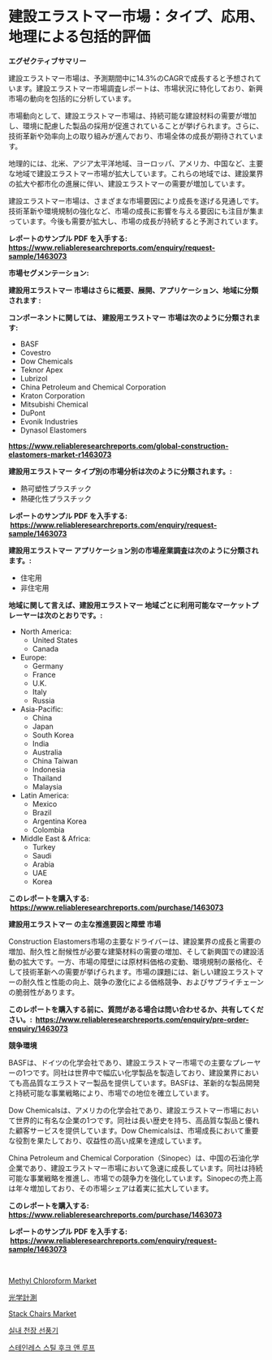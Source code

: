 <p><h1>建設エラストマー市場：タイプ、応用、地理による包括的評価</h1></p><p><strong>エグゼクティブサマリー</strong></p>
<p><p>建設エラストマー市場は、予測期間中に14.3%のCAGRで成長すると予想されています。建設エラストマー市場調査レポートは、市場状況に特化しており、新興市場の動向を包括的に分析しています。</p><p>市場動向として、建設エラストマー市場は、持続可能な建設材料の需要が増加し、環境に配慮した製品の採用が促進されていることが挙げられます。さらに、技術革新や効率向上の取り組みが進んでおり、市場全体の成長が期待されています。</p><p>地理的には、北米、アジア太平洋地域、ヨーロッパ、アメリカ、中国など、主要な地域で建設エラストマー市場が拡大しています。これらの地域では、建設業界の拡大や都市化の進展に伴い、建設エラストマーの需要が増加しています。</p><p>建設エラストマー市場は、さまざまな市場要因により成長を遂げる見通しです。技術革新や環境規制の強化など、市場の成長に影響を与える要因にも注目が集まっています。今後も需要が拡大し、市場の成長が持続すると予測されています。</p></p>
<p><strong>レポートのサンプル PDF を入手する: <a href="https://www.reliableresearchreports.com/enquiry/request-sample/1463073">https://www.reliableresearchreports.com/enquiry/request-sample/1463073</a></strong></p>
<p><strong>市場セグメンテーション:</strong></p>
<p><strong> 建設用エラストマー 市場はさらに概要、展開、アプリケーション、地域に分類されます :</strong></p>
<p><strong>コンポーネントに関しては、 建設用エラストマー 市場は次のように分類されます: &nbsp;</strong></p>
<p><ul><li>BASF</li><li>Covestro</li><li>Dow Chemicals</li><li>Teknor Apex</li><li>Lubrizol</li><li>China Petroleum and Chemical Corporation</li><li>Kraton Corporation</li><li>Mitsubishi Chemical</li><li>DuPont</li><li>Evonik Industries</li><li>Dynasol Elastomers</li></ul></p>
<p><strong><a href="https://www.reliableresearchreports.com/global-construction-elastomers-market-r1463073">https://www.reliableresearchreports.com/global-construction-elastomers-market-r1463073</a></strong></p>
<p><strong> 建設用エラストマー タイプ別の市場分析は次のように分類されます。:</strong></p>
<p><ul><li>熱可塑性プラスチック</li><li>熱硬化性プラスチック</li></ul></p>
<p><strong>レポートのサンプル PDF を入手する: &nbsp;<a href="https://www.reliableresearchreports.com/enquiry/request-sample/1463073">https://www.reliableresearchreports.com/enquiry/request-sample/1463073</a></strong></p>
<p><strong> 建設用エラストマー アプリケーション別の市場産業調査は次のように分類されます。:</strong></p>
<p><ul><li>住宅用</li><li>非住宅用</li></ul></p>
<p><strong>地域に関して言えば、建設用エラストマー 地域ごとに利用可能なマーケットプレーヤーは次のとおりです。:</strong></p>
<p><ul>
    <li>
        North America:
        <ul>
            <li>United States</li>
            <li>Canada</li>
        </ul>
    </li>
    <li>
        Europe:
        <ul>
            <li>Germany</li>
            <li>France</li>
            <li>U.K.</li>
            <li>Italy</li>
            <li>Russia</li>
        </ul>
    </li>
    <li>
        Asia-Pacific:
        <ul>
            <li>China</li>
            <li>Japan</li>
            <li>South Korea</li>
            <li>India</li>
            <li>Australia</li>
            <li>China Taiwan</li>
            <li>Indonesia</li>
            <li>Thailand</li>
            <li>Malaysia</li>
        </ul>
    </li>
    <li>
        Latin America:
        <ul>
            <li>Mexico</li>
            <li>Brazil</li>
            <li>Argentina Korea</li>
            <li>Colombia</li>
        </ul>
    </li>
    <li>
        Middle East & Africa:
        <ul>
            <li>Turkey</li>
            <li>Saudi</li>
            <li>Arabia</li>
            <li>UAE</li>
            <li>Korea</li>
        </ul>
    </li>
    </ul></p>
<p><strong>このレポートを購入する: &nbsp;<a href="https://www.reliableresearchreports.com/purchase/1463073">https://www.reliableresearchreports.com/purchase/1463073</a></strong></p>
<p><strong>建設用エラストマー の主な推進要因と障壁 市場</strong></p>
<p><p>Construction Elastomers市場の主要なドライバーは、建設業界の成長と需要の増加、耐久性と耐候性が必要な建築材料の需要の増加、そして新興国での建設活動の拡大です。一方、市場の障壁には原材料価格の変動、環境規制の厳格化、そして技術革新への需要が挙げられます。市場の課題には、新しい建設エラストマーの耐久性と性能の向上、競争の激化による価格競争、およびサプライチェーンの脆弱性があります。</p></p>
<p><strong>このレポートを購入する前に、質問がある場合は問い合わせるか、共有してください。:&nbsp; <a href="https://www.reliableresearchreports.com/enquiry/pre-order-enquiry/1463073">https://www.reliableresearchreports.com/enquiry/pre-order-enquiry/1463073</a></strong></p>
<p><strong>競争環境</strong></p>
<p><p>BASFは、ドイツの化学会社であり、建設エラストマー市場での主要なプレーヤーの1つです。同社は世界中で幅広い化学製品を製造しており、建設業界においても高品質なエラストマー製品を提供しています。BASFは、革新的な製品開発と持続可能な事業戦略により、市場での地位を確立しています。</p><p>Dow Chemicalsは、アメリカの化学会社であり、建設エラストマー市場において世界的に有名な企業の1つです。同社は長い歴史を持ち、高品質な製品と優れた顧客サービスを提供しています。Dow Chemicalsは、市場成長において重要な役割を果たしており、収益性の高い成果を達成しています。</p><p>China Petroleum and Chemical Corporation（Sinopec）は、中国の石油化学企業であり、建設エラストマー市場において急速に成長しています。同社は持続可能な事業戦略を推進し、市場での競争力を強化しています。Sinopecの売上高は年々増加しており、その市場シェアは着実に拡大しています。</p></p>
<p><strong>このレポートを購入する: &nbsp; <a href="https://www.reliableresearchreports.com/purchase/1463073">https://www.reliableresearchreports.com/purchase/1463073</a></strong></p>
<p><strong>レポートのサンプル PDF を入手する: &nbsp;<a href="https://www.reliableresearchreports.com/enquiry/request-sample/1463073">https://www.reliableresearchreports.com/enquiry/request-sample/1463073</a></strong><strong></strong></p>
<p>&nbsp;</p>
<p><p><a href="https://issuu.com/reportprime-2/docs/methyl-chloroform-market-size-2030.pptx">Methyl Chloroform Market</a></p><p><a href="https://github.com/joaejkdzgyljvo6/Market-Research-Report-List-1/blob/main/910239130793.md">光学計測</a></p><p><a href="https://www.linkedin.com/pulse/stack-chairs-market-analysis-its-cagr-segmentation-global-j746c?trackingId=JcsgxjRnXthD19hmJtpB9Q%3D%3D">Stack Chairs Market</a></p><p><a href="https://github.com/Skyleitney456456/Market-Research-Report-List-1/blob/main/476751928171.md">실내 천장 선풍기</a></p><p><a href="https://github.com/vs10l4sfg5c/Market-Research-Report-List-1/blob/main/743872728170.md">스테인레스 스틸 후크 앤 루프</a></p></p>